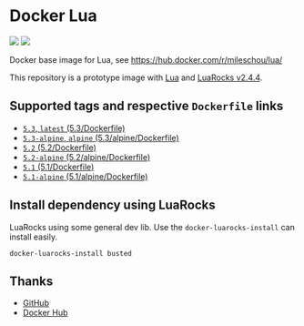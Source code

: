 # Docker Lua

[![](https://img.shields.io/docker/stars/mileschou/lua.svg)](https://hub.docker.com/r/mileschou/lua/)
[![](https://img.shields.io/docker/pulls/mileschou/lua.svg)](https://hub.docker.com/r/mileschou/lua/)

Docker base image for Lua, see https://hub.docker.com/r/mileschou/lua/

This repository is a prototype image with [Lua](https://www.lua.org/) and [LuaRocks v2.4.4](https://luarocks.org/).

## Supported tags and respective `Dockerfile` links

* [`5.3`, `latest` (5.3/Dockerfile)](https://github.com/MilesChou/docker-lua/blob/master/5.3/Dockerfile)
* [`5.3-alpine`, `alpine` (5.3/alpine/Dockerfile)](https://github.com/MilesChou/docker-lua/blob/master/5.3/alpine/Dockerfile)
* [`5.2` (5.2/Dockerfile)](https://github.com/MilesChou/docker-lua/blob/master/5.2/Dockerfile)
* [`5.2-alpine` (5.2/alpine/Dockerfile)](https://github.com/MilesChou/docker-lua/blob/master/5.2/alpine/Dockerfile)
* [`5.1` (5.1/Dockerfile)](https://github.com/MilesChou/docker-lua/blob/master/5.1/Dockerfile)
* [`5.1-alpine` (5.1/alpine/Dockerfile)](https://github.com/MilesChou/docker-lua/blob/master/5.1/alpine/Dockerfile)

## Install dependency using LuaRocks

LuaRocks using some general dev lib. Use the `docker-luarocks-install` can install easily.

```
docker-luarocks-install busted
```

## Thanks

* [GitHub](https://github.com/)
* [Docker Hub](https://hub.docker.com/)

